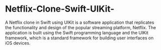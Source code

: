# Netflix-Clone-Swift-UIKit-
A Netflix clone in Swift using UIKit is a software application that replicates the functionality and design of the popular streaming platform, Netflix. The application is built using the Swift programming language and the UIKit framework, which is a standard framework for building user interfaces on iOS devices.
